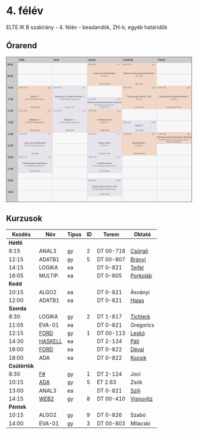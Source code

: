 # 4. félév

ELTE IK B szakirány - 4. félév - beadandók, ZH-k, egyéb határidők

## Órarend
![4. félév órarend](orarend.png)

## Kurzusok

| Kezdés | Név | Típus | ID | Terem | Oktató |
|--------|-----|-------|----|-------|--------|
|**Hétfő**
|8:15|ANAL3|gy|2|DT 00-718|[Csörgő](http://numanal.inf.elte.hu/~csorgo/ev16172/analizis3/)|
|12:15|ADATB1|gy|5|DT 00-807|[Brányi](http://people.inf.elte.hu/branyi/)|
|14:15|LOGIKA|ea||DT 0-821|[Tejfel](http://people.inf.elte.hu/matej)|
|16:05|MULTIP.|ea||DT 0-805|[Porkoláb](http://gsd.web.elte.hu/multi/)|
|**Kedd**
|10:15|ALGO2|ea||DT 0-821|Ásványi|
|12:00|ADATB1|ea||DT 0-821|[Hajas](http://medusa.inf.elte.hu/)|
|**Szerda**
|8:30|LOGIKA|gy|2|DT 1-817|[Tichlerk](http://cs.elte.hu/~tichlerk)|
|11:05|EVA-01|ea||DT 0-821|Gregorics|
|12:15|[FORD](fordprog)|gy|1|DT 00-113|[Leskó](http://ldani.web.elte.hu/)|
|14:30|[HASKELL](haskell)|ea||DT 2-124|[Páli](http://people.inf.elte.hu/pgj/halado-haskell/)|
|16:00|[FORD](fordprog)|ea||DT 0-822|[Dévai](http://deva.web.elte.hu/fordprog.hu.html)|
|18:00|ADA|ea||DT 0-822|[Kozsik](http://kto.web.elte.hu/hu/oktatas/ada/)|
|**Csütörtök**
|8:30|[F#](f#)|gy|1|DT 2-124|Joci|
|10:15|[ADA](ada)|gy|5|ÉT 2.63|Zsók|
|13:00|ANAL3|ea||DT 0-821|[Szili](http://numanal.inf.elte.hu/~szili/Oktatas/An3_BC_2017/index_An3_BC_2017.htm)|
|14:15|[WEB2](web2)|gy|8|DT 00-410|[Visnovitz](http://webprogramozas.inf.elte.hu/webfejl2.php)|
|**Péntek**
|10:15|ALGO2|gy|9|DT 0-826|Szabó|
|14:00|EVA-01|gy|3|DT 00-803|Milacski|
